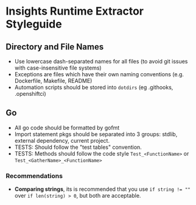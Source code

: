 # Insights Runtime Extractor Styleguide

## Directory and File Names

- Use lowercase dash-separated names for all files (to avoid git issues with case-insensitive file systems)
- Exceptions are files which have their own naming conventions (e.g. Dockerfile, Makefile, README)
- Automation scripts should be stored into `dotdirs` (eg .githooks, .openshiftci)

## Go

- All go code should be formatted by gofmt
- Import statement pkgs should be separated into 3 groups: stdlib, external dependency, current project.
- TESTS: Should follow the "test tables" convention.
- TESTS: Methods should follow the code style `Test_<FunctionName>` or `Test_<GatherName>_<FunctionName>`

### Recommendations

- **Comparing strings**, its is recommended that you use  `if string != ""` over `if len(string) > 0`, but both are acceptable.

